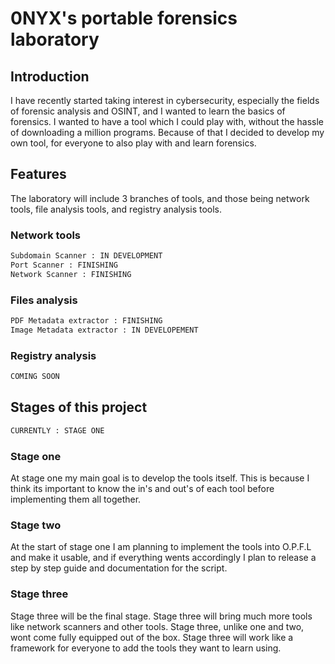 # 0NYX's portable forensics laboratory
## Introduction
I have recently started taking interest in cybersecurity, especially the fields of forensic analysis and OSINT, and I wanted to learn the basics of forensics. I wanted to have a tool which I could play with, without the hassle of downloading a million programs. Because of that I decided to develop my own tool, for everyone to also play with and learn forensics.
## Features
The laboratory will include 3 branches of tools, and those being network tools, file analysis tools, and registry analysis tools.
### Network tools
```python
Subdomain Scanner : IN DEVELOPMENT
Port Scanner : FINISHING
Network Scanner : FINISHING
```
### Files analysis
```python
PDF Metadata extractor : FINISHING
Image Metadata extractor : IN DEVELOPEMENT
```
### Registry analysis
```python
COMING SOON
```
## Stages of this project
```python
CURRENTLY : STAGE ONE
```
### Stage one
At stage one my main goal is to develop the tools itself. This is because I think its important to know the in's and out's of each tool before implementing them all together. 
### Stage two
At the start of stage one I am planning to implement the tools into O.P.F.L and make it usable, and if everything wents accordingly I plan to release a step by step guide and documentation for the script.
### Stage three
Stage three will be the final stage. Stage three will bring much more tools like network scanners and other tools. Stage three, unlike one and two, wont come fully equipped out of the box. Stage three will work like a framework for everyone to add the tools they want to learn using.
